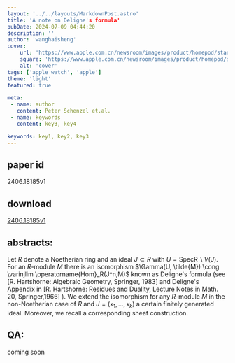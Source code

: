 ```yaml
---
layout: '../../layouts/MarkdownPost.astro'
title: 'A note on Deligne's formula'
pubDate: 2024-07-09 04:44:20
description: ''
author: 'wanghaisheng'
cover:
    url: 'https://www.apple.com.cn/newsroom/images/product/homepod/standard/Apple-HomePod-hero-230118_big.jpg.large_2x.jpg'
    square: 'https://www.apple.com.cn/newsroom/images/product/homepod/standard/Apple-HomePod-hero-230118_big.jpg.large_2x.jpg'
    alt: 'cover'
tags: ['apple watch', 'apple'] 
theme: 'light'
featured: true

meta:
 - name: author
   content: Peter Schenzel et.al.
 - name: keywords
   content: key3, key4

keywords: key1, key2, key3
---
```


## paper id
2406.18185v1
## download
[2406.18185v1](http://arxiv.org/abs/2406.18185v1)
## abstracts:
Let $R$ denote a Noetherian ring and an ideal $J \subset R$ with $U = \operatorname{Spec R} \setminus V(J)$. For an $R$-module $M$ there is an isomorphism $\Gamma(U, \tilde{M}) \cong \varinjlim \operatorname{Hom}_R(J^n,M)$ known as Deligne's formula (see [R. Hartshorne: Algebraic Geometry, Springer, 1983] and Deligne's Appendix in [R. Hartshorne: Residues and Duality, Lecture Notes in Math. 20, Springer,1966] ). We extend the isomorphism for any $R$-module $M$ in the non-Noetherian case of $R$ and $J = (x_1,\ldots,x_k)$ a certain finitely generated ideal. Moreover, we recall a corresponding sheaf construction.
## QA:
coming soon

